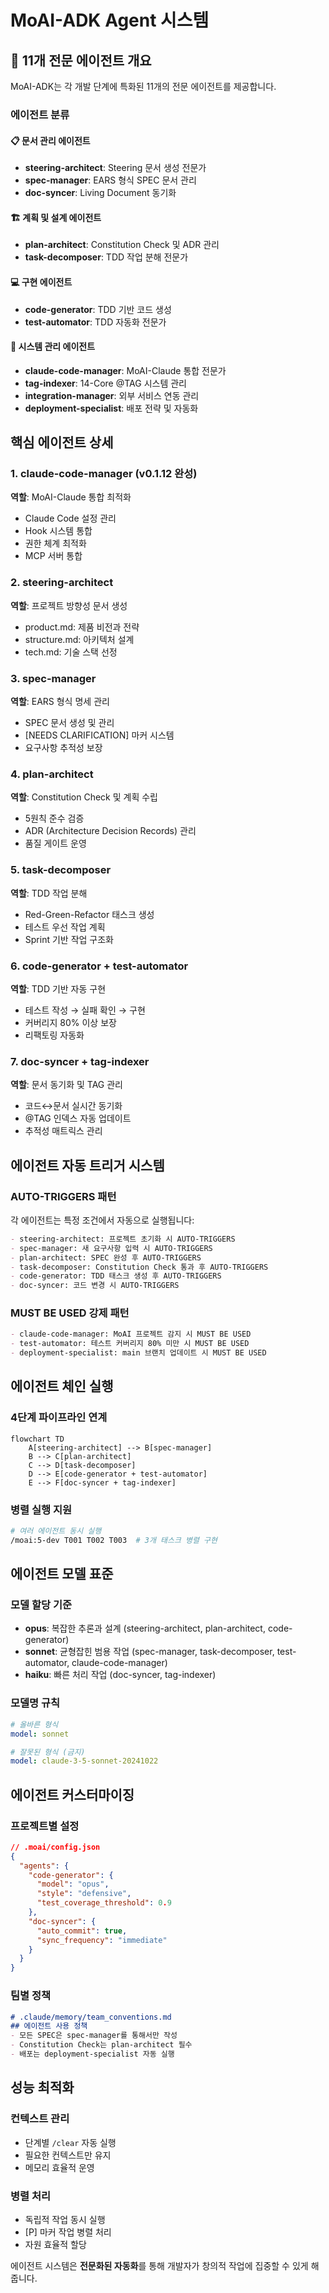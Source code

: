 # MoAI-ADK Agent 시스템

## 🤖 11개 전문 에이전트 개요

MoAI-ADK는 각 개발 단계에 특화된 11개의 전문 에이전트를 제공합니다.

### 에이전트 분류

#### 📋 문서 관리 에이전트
- **steering-architect**: Steering 문서 생성 전문가
- **spec-manager**: EARS 형식 SPEC 문서 관리
- **doc-syncer**: Living Document 동기화

#### 🏗️ 계획 및 설계 에이전트
- **plan-architect**: Constitution Check 및 ADR 관리
- **task-decomposer**: TDD 작업 분해 전문가

#### 💻 구현 에이전트
- **code-generator**: TDD 기반 코드 생성
- **test-automator**: TDD 자동화 전문가

#### 🔧 시스템 관리 에이전트
- **claude-code-manager**: MoAI-Claude 통합 전문가
- **tag-indexer**: 14-Core @TAG 시스템 관리
- **integration-manager**: 외부 서비스 연동 관리
- **deployment-specialist**: 배포 전략 및 자동화

## 핵심 에이전트 상세

### 1. claude-code-manager (v0.1.12 완성)
**역할**: MoAI-Claude 통합 최적화
- Claude Code 설정 관리
- Hook 시스템 통합
- 권한 체계 최적화
- MCP 서버 통합

### 2. steering-architect
**역할**: 프로젝트 방향성 문서 생성
- product.md: 제품 비전과 전략
- structure.md: 아키텍처 설계
- tech.md: 기술 스택 선정

### 3. spec-manager
**역할**: EARS 형식 명세 관리
- SPEC 문서 생성 및 관리
- [NEEDS CLARIFICATION] 마커 시스템
- 요구사항 추적성 보장

### 4. plan-architect
**역할**: Constitution Check 및 계획 수립
- 5원칙 준수 검증
- ADR (Architecture Decision Records) 관리
- 품질 게이트 운영

### 5. task-decomposer
**역할**: TDD 작업 분해
- Red-Green-Refactor 태스크 생성
- 테스트 우선 작업 계획
- Sprint 기반 작업 구조화

### 6. code-generator + test-automator
**역할**: TDD 기반 자동 구현
- 테스트 작성 → 실패 확인 → 구현
- 커버리지 80% 이상 보장
- 리팩토링 자동화

### 7. doc-syncer + tag-indexer
**역할**: 문서 동기화 및 TAG 관리
- 코드↔문서 실시간 동기화
- @TAG 인덱스 자동 업데이트
- 추적성 매트릭스 관리

## 에이전트 자동 트리거 시스템

### AUTO-TRIGGERS 패턴

각 에이전트는 특정 조건에서 자동으로 실행됩니다:

```markdown
- steering-architect: 프로젝트 초기화 시 AUTO-TRIGGERS
- spec-manager: 새 요구사항 입력 시 AUTO-TRIGGERS
- plan-architect: SPEC 완성 후 AUTO-TRIGGERS
- task-decomposer: Constitution Check 통과 후 AUTO-TRIGGERS
- code-generator: TDD 태스크 생성 후 AUTO-TRIGGERS
- doc-syncer: 코드 변경 시 AUTO-TRIGGERS
```

### MUST BE USED 강제 패턴

```markdown
- claude-code-manager: MoAI 프로젝트 감지 시 MUST BE USED
- test-automator: 테스트 커버리지 80% 미만 시 MUST BE USED
- deployment-specialist: main 브랜치 업데이트 시 MUST BE USED
```

## 에이전트 체인 실행

### 4단계 파이프라인 연계

```mermaid
flowchart TD
    A[steering-architect] --> B[spec-manager]
    B --> C[plan-architect]
    C --> D[task-decomposer]
    D --> E[code-generator + test-automator]
    E --> F[doc-syncer + tag-indexer]
```

### 병렬 실행 지원

```bash
# 여러 에이전트 동시 실행
/moai:5-dev T001 T002 T003  # 3개 태스크 병렬 구현
```

## 에이전트 모델 표준

### 모델 할당 기준

- **opus**: 복잡한 추론과 설계 (steering-architect, plan-architect, code-generator)
- **sonnet**: 균형잡힌 범용 작업 (spec-manager, task-decomposer, test-automator, claude-code-manager)
- **haiku**: 빠른 처리 작업 (doc-syncer, tag-indexer)

### 모델명 규칙
```yaml
# 올바른 형식
model: sonnet

# 잘못된 형식 (금지)
model: claude-3-5-sonnet-20241022
```

## 에이전트 커스터마이징

### 프로젝트별 설정
```json
// .moai/config.json
{
  "agents": {
    "code-generator": {
      "model": "opus",
      "style": "defensive",
      "test_coverage_threshold": 0.9
    },
    "doc-syncer": {
      "auto_commit": true,
      "sync_frequency": "immediate"
    }
  }
}
```

### 팀별 정책
```markdown
# .claude/memory/team_conventions.md
## 에이전트 사용 정책
- 모든 SPEC은 spec-manager를 통해서만 작성
- Constitution Check는 plan-architect 필수
- 배포는 deployment-specialist 자동 실행
```

## 성능 최적화

### 컨텍스트 관리
- 단계별 `/clear` 자동 실행
- 필요한 컨텍스트만 유지
- 메모리 효율적 운영

### 병렬 처리
- 독립적 작업 동시 실행
- [P] 마커 작업 병렬 처리
- 자원 효율적 할당

에이전트 시스템은 **전문화된 자동화**를 통해 개발자가 창의적 작업에 집중할 수 있게 해줍니다.